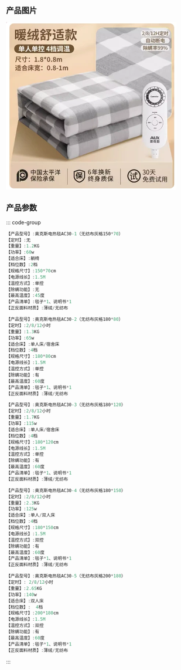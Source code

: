 ## 产品图片

<img src="./img/暖绒款.png" />

## 产品参数

::: code-group

```c# [150*70]
【产品型号】:奥克斯电热毯AC30-1（无纺布灰格150*70）
【定时】:无
【重量】:1.2KG
【功率】:60w
【适合床】:躺椅
【档位数】:2档
【规格尺寸】:150*70cm
【电源线长】:1.5M
【温控方式】:单控
【除螨功能】:无
【最高温度】:45度
【产品清单】:毯子*1、说明书*1
【正反面料材质】:薄绒/无纺布
```

```c# [180*80]
【产品型号】:奥克斯电热毯AC30-2（无纺布灰格180*80）
【定时】:2/8/12小时
【重量】:1.3KG
【功率】:65w
【适合床】:单人床/宿舍床
【档位数】:4档
【规格尺寸】:180*80cm
【电源线长】:1.5M
【温控方式】:单控
【除螨功能】:有
【最高温度】:60度
【产品清单】:毯子*1、说明书*1
【正反面料材质】:薄绒/无纺布
```

```c# [180*120]
【产品型号】:奥克斯电热毯AC30-3（无纺布灰格180*120）
【定时】:2/8/12小时
【重量】:1.7KG
【功率】:115w
【适合床】:单人床/宿舍床
【档位数】:4档
【规格尺寸】:180*120cm
【电源线长】:1.5M
【温控方式】:单控
【除螨功能】:有
【最高温度】:60度
【产品清单】:毯子*1、说明书*1
【正反面料材质】:薄绒/无纺布
```

```c# [180*150]
【产品型号】:奥克斯电热毯AC30-4（无纺布灰格180*150）
【定时】:2/8/12小时
【重量】:2.3KG
【功率】:125w
【适合床】:单人/双人床
【档位数】:4档
【规格尺寸】:180*150cm
【电源线长】:1.5M
【温控方式】:双控
【除螨功能】:有
【最高温度】:60度
【产品清单】:毯子*1、说明书*1
【正反面料材质】:薄绒/无纺布
```

```c# [200*180]
【产品型号】:奥克斯电热毯AC30-5（无纺布灰格200*180）
【定时】: 2/8/12小时
【重量】:2.65KG
【功率】:140w
【适合床】:双人床
【档位数】:	4档
【规格尺寸】:200*180cm
【电源线长】:1.5M
【温控方式】:双控
【除螨功能】:有
【最高温度】:60度
【产品清单】:毯子*1、说明书*1
【正反面料材质】:薄绒/无纺布
```

:::


